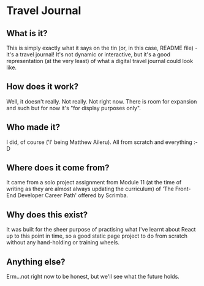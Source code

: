 # Travel Journal

## What is it?

This is simply exactly what it says on the tin (or, in this case, README file) - it's a travel journal! It's not dynamic or interactive, but it's a good representation (at the very least) of what a digital travel journal could look like.

## How does it work?

Well, it doesn't really. Not really. Not right now. There is room for expansion and such but for now it's "for display purposes only".

## Who made it?

I did, of course ('I' being Matthew Aileru). All from scratch and everything :-D

## Where does it come from?

It came from a solo project assignment from Module 11 (at the time of writing as they are almost always updating the curriculum) of 'The Front-End Developer Career Path' offered by Scrimba.

## Why does this exist?

It was built for the sheer purpose of practising what I've learnt about React up to this point in time, so a good static page project to do from scratch without any hand-holding or training wheels.

## Anything else?

Erm...not right now to be honest, but we'll see what the future holds.
